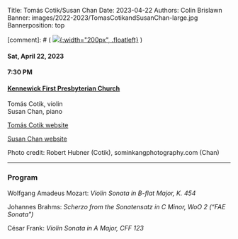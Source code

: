 Title: Tomás Cotik/Susan Chan
Date: 2023-04-22
Authors: Colin Brislawn
Banner: images/2022-2023/TomasCotikandSusanChan-large.jpg
Bannerposition: top

[comment]: # ( [![ ]({filename}/images/2022-2023/BalourdetQuartet-400.jpg){:width="200px", .floatleft}]({filename}./BalourdetQuartet.md) )

#### Sat, April 22, 2023

#### 7:30 PM

#### [Kennewick First Presbyterian Church](https://www.google.com/maps/place/Kennewick+First+Presbyterian+Church)

Tomás Cotik, violin <br>
Susan Chan, piano

[Tomás Cotik website](https://tomascotik.com/)

[Susan Chan website](https://www.susanchanpiano.com/)

Photo credit: Robert Hubner (Cotik), sominkangphotography.com (Chan)

---

### Program

Wolfgang Amadeus Mozart: *Violin Sonata in B-flat Major, K. 454*

Johannes Brahms: *Scherzo from the Sonatensatz in C Minor, WoO 2 (“FAE Sonata”)*

César Frank: *Violin Sonata in A Major, CFF 123*

<!--
---

### Performer Biographies

[Axiom Brass bios (Word Document)]({attach}/2022-2023/Axiom bios.docx)

-->
